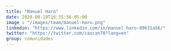 ```yaml
---
title: "Manuel Haro"
date: 2020-08-10T16:35:56-05:00
image : "/images/team/manuel-haro.png"
linkedin: "https://www.linkedin.com/in/manuel-haro-89631a56/"
twitter: "https://twitter.com/caxcan70?lang=en"
group: comunidades
---
```


 